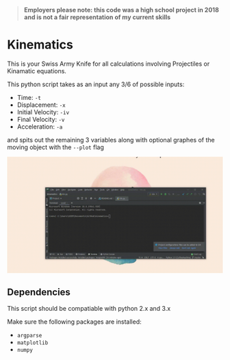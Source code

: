 > **Employers please note: this code was a high school project in 2018 and is not a fair representation of my current skills**

# Kinematics
This is your Swiss Army Knife for all calculations involving Projectiles or Kinamatic equations.

This python script takes as an input any 3/6 of possible inputs:

   * Time:             `-t`
   * Displacement:     `-x`
   * Initial Velocity: `-iv`
   * Final Velocity:   `-v`
   * Acceleration:     `-a`
   
    
and spits out the remaining 3 variables along with optional graphes of the moving object with the `--plot` flag

![](preview.gif)

## Dependencies
This script should be compatiable with python 2.x and 3.x 

Make sure the following packages are installed:

* `argparse`
* `matplotlib`
* `numpy`

